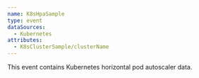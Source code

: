 ```yaml
---
name: K8sHpaSample
type: event
dataSources:
  - Kubernetes
attributes:
  - K8sClusterSample/clusterName
---
```


This event contains Kubernetes horizontal pod autoscaler data.